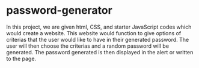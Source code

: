 # password-generator
In this project, we are given html, CSS, and starter JavaScript codes which would create a website. This website would function to give options of criterias that the user would like to have in their generated password. The user will then choose the criterias and a random password will be generated. The password generated is then displayed in the alert or written to the page.